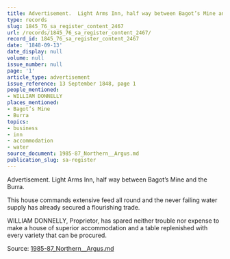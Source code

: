 ```yaml
---
title: Advertisement.  Light Arms Inn, half way between Bagot’s Mine and the Burra.
type: records
slug: 1845_76_sa_register_content_2467
url: /records/1845_76_sa_register_content_2467/
record_id: 1845_76_sa_register_content_2467
date: '1848-09-13'
date_display: null
volume: null
issue_number: null
page: '1'
article_type: advertisement
issue_reference: 13 September 1848, page 1
people_mentioned:
- WILLIAM DONNELLY
places_mentioned:
- Bagot’s Mine
- Burra
topics:
- business
- inn
- accommodation
- water
source_document: 1985-87_Northern__Argus.md
publication_slug: sa-register
---
```


Advertisement.  Light Arms Inn, half way between Bagot’s Mine and the Burra.

This house commands extensive feed all round and the never failing water supply has already secured a flourishing trade.

WILLIAM DONNELLY, Proprietor, has spared neither trouble nor expense to make a house of superior accommodation and a table replenished with every variety that can be procured.

Source: [1985-87_Northern__Argus.md](/downloads/markdown/1985-87_Northern__Argus.md)
